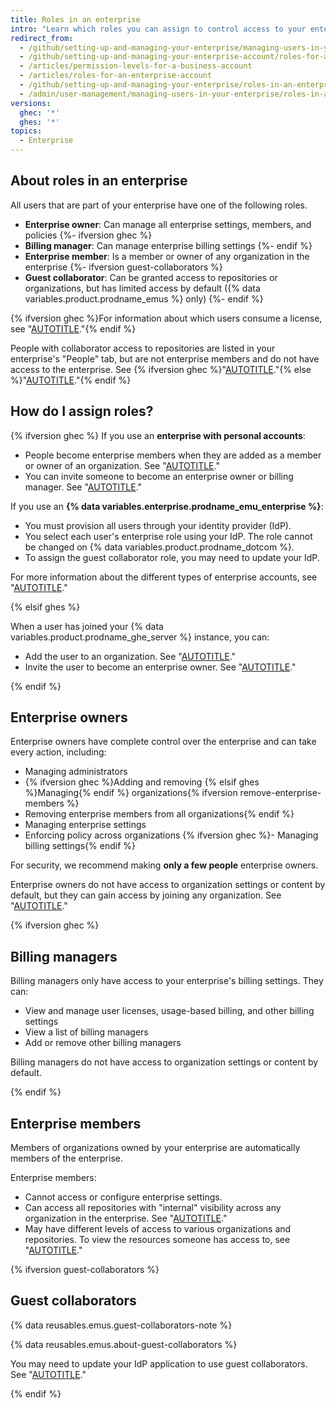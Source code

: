 ```yaml
---
title: Roles in an enterprise
intro: "Learn which roles you can assign to control access to your enterprise's settings and data."
redirect_from:
  - /github/setting-up-and-managing-your-enterprise/managing-users-in-your-enterprise/roles-in-an-enterprise
  - /github/setting-up-and-managing-your-enterprise-account/roles-for-an-enterprise-account
  - /articles/permission-levels-for-a-business-account
  - /articles/roles-for-an-enterprise-account
  - /github/setting-up-and-managing-your-enterprise/roles-in-an-enterprise
  - /admin/user-management/managing-users-in-your-enterprise/roles-in-an-enterprise
versions:
  ghec: '*'
  ghes: '*'
topics:
  - Enterprise
---
```


## About roles in an enterprise

All users that are part of your enterprise have one of the following roles.

* **Enterprise owner**: Can manage all enterprise settings, members, and policies
{%- ifversion ghec %}
* **Billing manager**: Can manage enterprise billing settings
{%- endif %}
* **Enterprise member**: Is a member or owner of any organization in the enterprise
{%- ifversion guest-collaborators %}
* **Guest collaborator**: Can be granted access to repositories or organizations, but has limited access by default ({% data variables.product.prodname_emus %} only)
{%- endif %}

{% ifversion ghec %}For information about which users consume a license, see "[AUTOTITLE](/billing/managing-the-plan-for-your-github-account/about-per-user-pricing#people-that-consume-a-license)."{% endif %}

People with collaborator access to repositories are listed in your enterprise's "People" tab, but are not enterprise members and do not have access to the enterprise. See {% ifversion ghec %}"[AUTOTITLE](/organizations/managing-peoples-access-to-your-organization-with-roles/roles-in-an-organization#outside-collaborators-or-repository-collaborators)."{% else %}"[AUTOTITLE](/organizations/managing-peoples-access-to-your-organization-with-roles/roles-in-an-organization#outside-collaborators)."{% endif %}

## How do I assign roles?

{% ifversion ghec %}
If you use an **enterprise with personal accounts**:

- People become enterprise members when they are added as a member or owner of an organization. See "[AUTOTITLE](/organizations/managing-membership-in-your-organization/inviting-users-to-join-your-organization)."
- You can invite someone to become an enterprise owner or billing manager. See "[AUTOTITLE](/admin/user-management/managing-users-in-your-enterprise/inviting-people-to-manage-your-enterprise)."

If you use an **{% data variables.enterprise.prodname_emu_enterprise %}**:

- You must provision all users through your identity provider (IdP).
- You select each user's enterprise role using your IdP. The role cannot be changed on {% data variables.product.prodname_dotcom %}.
- To assign the guest collaborator role, you may need to update your IdP.

For more information about the different types of enterprise accounts, see "[AUTOTITLE](/admin/identity-and-access-management/understanding-iam-for-enterprises/choosing-an-enterprise-type-for-github-enterprise-cloud#about-types-of-enterprises)."

{% elsif ghes %}

When a user has joined your {% data variables.product.prodname_ghe_server %} instance, you can:

- Add the user to an organization. See "[AUTOTITLE](/organizations/managing-membership-in-your-organization/adding-people-to-your-organization)."
- Invite the user to become an enterprise owner. See "[AUTOTITLE](/admin/user-management/managing-users-in-your-enterprise/inviting-people-to-manage-your-enterprise)."

{% endif %}

## Enterprise owners

Enterprise owners have complete control over the enterprise and can take every action, including:

* Managing administrators
* {% ifversion ghec %}Adding and removing {% elsif ghes %}Managing{% endif %} organizations{% ifversion remove-enterprise-members %}
* Removing enterprise members from all organizations{% endif %}
* Managing enterprise settings
* Enforcing policy across organizations
{% ifversion ghec %}- Managing billing settings{% endif %}

For security, we recommend making **only a few people** enterprise owners.

Enterprise owners do not have access to organization settings or content by default, but they can gain access by joining any organization. See "[AUTOTITLE](/admin/user-management/managing-organizations-in-your-enterprise/managing-your-role-in-an-organization-owned-by-your-enterprise)."

{% ifversion ghec %}

## Billing managers

Billing managers only have access to your enterprise's billing settings. They can:
* View and manage user licenses, usage-based billing, and other billing settings
* View a list of billing managers
* Add or remove other billing managers

Billing managers do not have access to organization settings or content by default.

{% endif %}

## Enterprise members

Members of organizations owned by your enterprise are automatically members of the enterprise.

Enterprise members:

- Cannot access or configure enterprise settings.
- Can access all repositories with "internal" visibility across any organization in the enterprise. See "[AUTOTITLE](/repositories/creating-and-managing-repositories/about-repositories#about-internal-repositories)."
- May have different levels of access to various organizations and repositories. To view the resources someone has access to, see "[AUTOTITLE](/admin/user-management/managing-users-in-your-enterprise/viewing-people-in-your-enterprise)."

{% ifversion guest-collaborators %}

## Guest collaborators

{% data reusables.emus.guest-collaborators-note %}

{% data reusables.emus.about-guest-collaborators %}

You may need to update your IdP application to use guest collaborators. See "[AUTOTITLE](/admin/managing-accounts-and-repositories/managing-users-in-your-enterprise/enabling-guest-collaborators)."

{% endif %}
